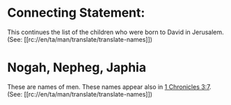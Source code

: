 # Connecting Statement:

This continues the list of the children who were born to David in Jerusalem. (See: [[rc://en/ta/man/translate/translate-names]])

# Nogah, Nepheg, Japhia

These are names of men. These names appear also in [1 Chronicles 3:7](../03/07.md). (See: [[rc://en/ta/man/translate/translate-names]])

